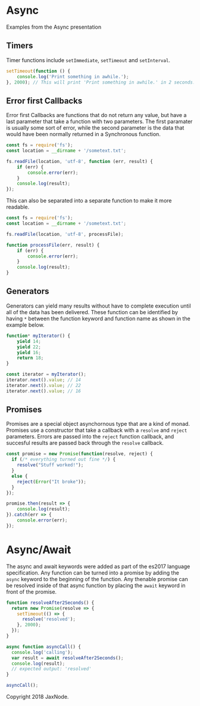 # Async
Examples from the Async presentation

## Timers

Timer functions include `setImmediate`, `setTimeout` and `setInterval`.

```javascript
setTimeout(function () {
    console.log('Print something in awhile.');
}, 2000); // This will print 'Print something in awhile.' in 2 seconds.
```

## Error first Callbacks

Error first Callbacks are functions that do not return any value, but have a last parameter that take a function with two parameters. The first paramater is usually some sort of error, while the second parameter is the data that would have been normally returned in a Synchronous function.

```javascript 
const fs = require('fs');
const location = __dirname + '/sometext.txt';

fs.readFile(location, 'utf-8', function (err, result) {
    if (err) {
        console.error(err);
    }
    console.log(result);
});

```

This can also be separated into a separate function to make it more readable.

```javascript 
const fs = require('fs');
const location = __dirname + '/sometext.txt';

fs.readFile(location, 'utf-8', processFile);

function processFile(err, result) {
    if (err) {
        console.error(err);
    }
    console.log(result);
}
```

## Generators

Generators can yield many results without have to complete execution until all of the data has been delivered. These function can be identified by having `*` between the function keyword and function name as shown in the example below.

```javascript
function* myIterator() {
    yield 14;
    yield 22;
    yield 16;
    return 18;
}

const iterator = myIterator();
iterator.next().value; // 14
iterator.next().value; // 22
iterator.next().value; // 16 
```

## Promises

Promises are a special object asynchornous type that are a kind of monad. Promises use a constructor that take a callback with a `resolve` and `reject` parameters. Errors are passed into the `reject` function callback, and succesful results are passed back through the `resolve` callback.

```javascript
const promise = new Promise(function(resolve, reject) {
  if (/* everything turned out fine */) {
    resolve("Stuff worked!");
  }
  else {
    reject(Error("It broke"));
  }
});

promise.then(result => {
    console.log(result);
}).catch(err => {
    console.error(err);
});
```

# Async/Await

The async and await keywords were added as part of the es2017 language specification. Any function can be turned into a promise by adding the `async` keyword to the beginning of the function. Any thenable promise can be resolved inside of that async function by placing the `await` keyword in front of the promise. 

```javascript
function resolveAfter2Seconds() {
  return new Promise(resolve => {
    setTimeout(() => {
      resolve('resolved');
    }, 2000);
  });
}

async function asyncCall() {
  console.log('calling');
  var result = await resolveAfter2Seconds();
  console.log(result);
  // expected output: 'resolved'
}

asyncCall();
```

Copyright 2018 JaxNode.